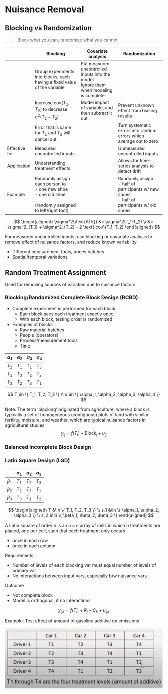 # Nuisance Removal

## Blocking vs Randomization

> Block what you can, randomize what you cannot

|               | Blocking                                                     | Covariate analysis                                           | Randomization                                                |
| ------------- | ------------------------------------------------------------ | ------------------------------------------------------------ | ------------------------------------------------------------ |
|               | Group experiments into blocks, each having a fixed value of the variable | Put measured uncontrolled inputs into the model<br />Ignore them when modeling is complete |                                                              |
|               | Increase $\text{cov}(T_1, T_2)$ to decrease $\sigma^2(T_1-T_2)$ | Model impact of variable, and then subtract it out           | Prevent unknown effect from biasing results                  |
|               | Error that is same for $T_1$ and $T_2$ will cancel out       |                                                              | Turn systematic errors into random errors which average out to zero |
| Effective for | Measured uncontrolled inputs                                 |                                                              | Unmeasured uncontrolled inputs                               |
| Application   | Understanding treatment effects                              |                                                              | Allows for time-series analysis to detect drift              |
| Example       | Randomly assign each person to<br />- one new shoe<br />- one old shoe<br /><br />(randomly assigned to left/right foot) |                                                              | Randomly assign<br />- half of participants w/ new shoes<br />- half of participants w/ old shoes |

$$
\begin{aligned}
\sigma^2(\text{ATE})
&= \sigma^2(T_1-T_2) \\
&= \sigma^2_{T_1} + \sigma^2_{T_2} - 2 \text{ cov}(T_1, T_2)
\end{aligned}
$$

For measured uncontrolled inputs, use blocking or covariate analysis to remove effect of nuisance factors, and reduce known variability

- Different measurement tools, prices batches
- Spatial/temporal variations

## Random Treatment Assignment

Used for removing sources of variation due to nuisance factors

### Blocking/Randomized Complete Block Design (RCBD)

- Complete experiment is performed for each block
  - Each block sees each treatment exactly onec
  - With each block, testing order is randomized
- Examples of blocks
  - Raw material batches
  - People (operators)
  - Process/measurement tools
  - Time

| $\alpha_1$ | $\alpha_2$ | $\alpha_3$ | $\alpha_4$ |
| ---------- | ---------- | ---------- | ---------- |
| $T_2$      | $T_1$      | $T_1$      | $T_3$      |
| $T_1$      | $T_3$      | $T_2$      | $T_2$      |
| $T_3$      | $T_2$      | $T_3$      | $T_1$      |

$$
T \in \{ T_1, T_2, T_3 \} \\
s \in \{ \alpha_1, \alpha_2, \alpha_3, \alpha_4 \}
$$

Note: The term ‘blocking’ originated  from agriculture, where a block is typically a set of homogeneous (contiguous) plots of land with similar fertility, moisture, and weather, which are typical nuisance factors in agricultural studies
$$
y_{ij} = f(T_i) + \text{Block}_j + u_{ij}
$$

### Balanced Incomplete Block Design



### Latin Square Design (LSD)

|           | $\alpha_1$ | $\alpha_2$ | $\alpha_3$ |
| --------- | ---------- | ---------- | ---------- |
| $\beta_1$ | $T_1$      | $T_2$      | $T_3$      |
| $\beta_2$ | $T_2$      | $T_3$      | $T_1$      |
| $\beta_3$ | $T_3$      | $T_1$      | $T_2$      |

$$
\begin{aligned}
T &\in \{ T_1, T_2, T_3 \} \\
s_1 &\in \{ \alpha_1, \alpha_2, \alpha_3 \} \\
s_2 &\in \{ \beta_1, \beta_2, \beta_3 \}
\end{aligned}
$$

A Latin square of order $n$ is an $n \times n$ array of cells in which $n$ treatments are placed, one per cell, such that each treatment only occurs

- once in each row
- once in each column

Requirements

- Number of levels of each blocking var must equal number of levels of primary var
- No interactions between input vars, especially b/w nuisance vars

Outcome

- Not complete block
- Model is orthogonal, if no interactions

$$
y_{ijk} = f(T_i) + R_j + C_k + u_{ijk}
$$

Example: Test effect of amount of gasoline additive on emissions

![image-20240619222952725](./assets/image-20240619222952725.png)

